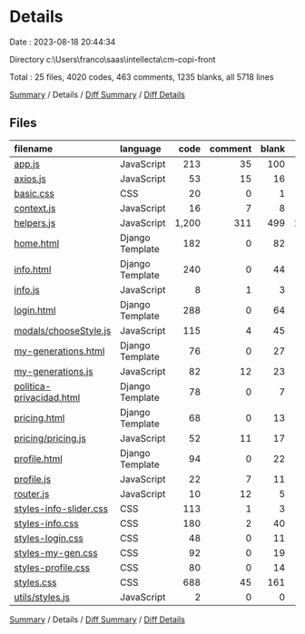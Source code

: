 # Details

Date : 2023-08-18 20:44:34

Directory c:\\Users\\franco\\saas\\intellecta\\cm-copi-front

Total : 25 files,  4020 codes, 463 comments, 1235 blanks, all 5718 lines

[Summary](results.md) / Details / [Diff Summary](diff.md) / [Diff Details](diff-details.md)

## Files
| filename | language | code | comment | blank | total |
| :--- | :--- | ---: | ---: | ---: | ---: |
| [app.js](/app.js) | JavaScript | 213 | 35 | 100 | 348 |
| [axios.js](/axios.js) | JavaScript | 53 | 15 | 16 | 84 |
| [basic.css](/basic.css) | CSS | 20 | 0 | 1 | 21 |
| [context.js](/context.js) | JavaScript | 16 | 7 | 8 | 31 |
| [helpers.js](/helpers.js) | JavaScript | 1,200 | 311 | 499 | 2,010 |
| [home.html](/home.html) | Django Template | 182 | 0 | 82 | 264 |
| [info.html](/info.html) | Django Template | 240 | 0 | 44 | 284 |
| [info.js](/info.js) | JavaScript | 8 | 1 | 3 | 12 |
| [login.html](/login.html) | Django Template | 288 | 0 | 64 | 352 |
| [modals/chooseStyle.js](/modals/chooseStyle.js) | JavaScript | 115 | 4 | 45 | 164 |
| [my-generations.html](/my-generations.html) | Django Template | 76 | 0 | 27 | 103 |
| [my-generations.js](/my-generations.js) | JavaScript | 82 | 12 | 23 | 117 |
| [politica-privacidad.html](/politica-privacidad.html) | Django Template | 78 | 0 | 7 | 85 |
| [pricing.html](/pricing.html) | Django Template | 68 | 0 | 13 | 81 |
| [pricing/pricing.js](/pricing/pricing.js) | JavaScript | 52 | 11 | 17 | 80 |
| [profile.html](/profile.html) | Django Template | 94 | 0 | 22 | 116 |
| [profile.js](/profile.js) | JavaScript | 22 | 7 | 11 | 40 |
| [router.js](/router.js) | JavaScript | 10 | 12 | 5 | 27 |
| [styles-info-slider.css](/styles-info-slider.css) | CSS | 113 | 1 | 3 | 117 |
| [styles-info.css](/styles-info.css) | CSS | 180 | 2 | 40 | 222 |
| [styles-login.css](/styles-login.css) | CSS | 48 | 0 | 11 | 59 |
| [styles-my-gen.css](/styles-my-gen.css) | CSS | 92 | 0 | 19 | 111 |
| [styles-profile.css](/styles-profile.css) | CSS | 80 | 0 | 14 | 94 |
| [styles.css](/styles.css) | CSS | 688 | 45 | 161 | 894 |
| [utils/styles.js](/utils/styles.js) | JavaScript | 2 | 0 | 0 | 2 |

[Summary](results.md) / Details / [Diff Summary](diff.md) / [Diff Details](diff-details.md)